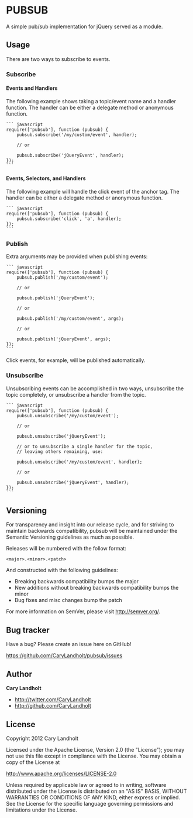 # PUBSUB

A simple pub/sub implementation for jQuery served as a module.


## Usage

There are two ways to subscribe to events.


### Subscribe


#### Events and Handlers

The following example shows taking a topic/event name and a handler function.
The handler can be either a delegate method or anonymous function.

	``` javascript
	require(['pubsub'], function (pubsub) {
		pubsub.subscribe('/my/custom/event', handler);

		// or

		pubsub.subscribe('jQueryEvent', handler);
	});
	```


#### Events, Selectors, and Handlers

The following example will handle the click event of the anchor tag.
The handler can be either a delegate method or anonymous function.

	``` javascript
	require(['pubsub'], function (pubsub) {
		pubsub.subscribe('click', 'a', handler);
	});
	```


### Publish

Extra arguments may be provided when publishing events:

	``` javascript
	require(['pubsub'], function (pubsub) {
		pubsub.publish('/my/custom/event');

		// or

		pubsub.publish('jQueryEvent');

		// or

		pubsub.publish('/my/custom/event', args);

		// or

		pubsub.publish('jQueryEvent', args);
	});
	```

Click events, for example, will be published automatically.


### Unsubscribe

Unsubscribing events can be accomplished in two ways, unsubscribe the topic completely, or unsubscribe a handler from the topic.

	``` javascript
	require(['pubsub'], function (pubsub) {
		pubsub.unsubscribe('/my/custom/event');

		// or

		pubsub.unsubscribe('jQueryEvent');

		// or to unsubscribe a single handler for the topic,
		// leaving others remaining, use:

		pubsub.unsubscribe('/my/custom/event', handler);

		// or

		pubsub.unsubscribe('jQueryEvent', handler);
	});
	```



## Versioning

For transparency and insight into our release cycle, and for striving to maintain backwards compatibility, pubsub will be maintained under the Semantic Versioning guidelines as much as possible.

Releases will be numbered with the follow format:

`<major>.<minor>.<patch>`

And constructed with the following guidelines:

* Breaking backwards compatibility bumps the major
* New additions without breaking backwards compatibility bumps the minor
* Bug fixes and misc changes bump the patch

For more information on SemVer, please visit http://semver.org/.


## Bug tracker

Have a bug?  Please create an issue here on GitHub!

https://github.com/CaryLandholt/pubsub/issues


## Author

**Cary Landholt**

+ http://twitter.com/CaryLandholt
+ http://github.com/CaryLandholt


## License

Copyright 2012 Cary Landholt

Licensed under the Apache License, Version 2.0 (the "License");
you may not use this file except in compliance with the License.
You may obtain a copy of the License at

http://www.apache.org/licenses/LICENSE-2.0

Unless required by applicable law or agreed to in writing, software
distributed under the License is distributed on an "AS IS" BASIS,
WITHOUT WARRANTIES OR CONDITIONS OF ANY KIND, either express or implied.
See the License for the specific language governing permissions and
limitations under the License.